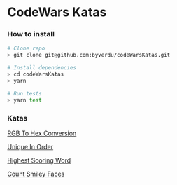# CodeWars Katas

### How to install

```bash
# Clone repo
> git clone git@github.com:byverdu/codeWarsKatas.git

# Install dependencies
> cd codeWarsKatas
> yarn

# Run tests
> yarn test
```

### Katas

[RGB To Hex Conversion](test/rgbToHex.test.js)

[Unique In Order](test/uniqueInOrder.test.js)

[Highest Scoring Word](test/highestScoringWord.test.js)

[Count Smiley Faces](test/countSmileyFaces.test.js)